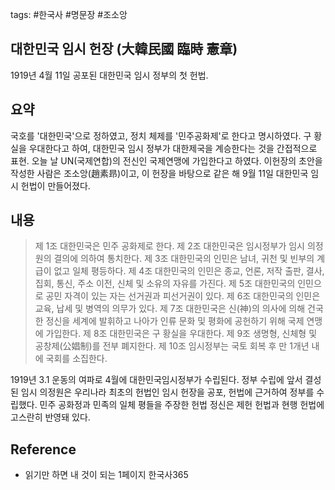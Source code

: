tags: #한국사 #명문장 #조소앙

## 대한민국 임시 헌장 (大韓民國 臨時 憲章)
1919년 4월 11일 공포된 대한민국 임시 정부의 첫 헌법.

## 요약
국호를 '대한민국'으로 정하였고, 정치 체제를 '민주공화제'로 한다고 명시하였다.
구 황실을 우대한다고 하여, 대한민국 임시 정부가 대한제국을 계승한다는 것을 간접적으로 표현.
오늘 날 UN(국제연합)의  전신인 국제연맹에 가입한다고 하였다.
이헌장의 초안을 작성한 사람은 조소앙(趙素昻)이고, 이 헌장을 바탕으로 같은 해 9월 11일 대한민국 임시 헌법이 만들어졌다.

## 내용
> 제 1조 대한민국은 민주 공화제로 한다.
제 2조 대한민국은  임시정부가 임시 의정원의 결의에 의하여 통치한다.
제 3조 대한민국의 인민은 남녀, 귀천 및 빈부의 계급이 없고 일체 평등하다.
제 4조 대한민국의 인민은 종교, 언론, 저작 출판, 결사, 집회, 통신, 주소 이전, 신체 및 소유의 자유를 가진다.
제 5조 대한민국의 인민으로 공민 자격이 있는 자는 선거권과 피선거권이 있다.
제 6조 대한민국의 인민은 교육, 납세 및 병역의 의무가 있다.
제 7조 대한민국은 신(神)의 의사에 의해 건국한 정신을 세계에 발휘하고 나아가 인류 문화 및 평화에 공헌하기 위해 국제 연맹에 가입한다. 
제 8조 대한민국은 구 황실을 우대한다.
제 9조 생명형, 신체형 및 공창제(公娼制)를 전부 폐지한다. 
제 10조 임시정부는 국토 회복 후 만 1개년 내에 국회를 소집한다.

1919년 3.1 운동의 여파로 4월에 대한민국임시정부가 수립된다. 정부 수립에 앞서 결성된 임시 의정원은 우리나라 최초의 헌법인 임시 헌장을 공포, 헌법에 근거하여 정부를 수립했다. 민주 공화정과 민족의 일체 평들을 주장한 헌법 정신은 제헌 헌법과 현행 헌법에 고스란히 반영돼 있다.

## Reference
- 읽기만 하면  내 것이 되는 1페이지 한국사365